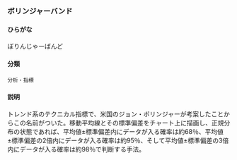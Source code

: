 <div style="display:none;">

## [あ行](securities-terms?id=あ行)
## [か行](securities-terms?id=か行)
## [さ行](securities-terms?id=さ行)
## [た行](securities-terms?id=た行)
## [な行](securities-terms?id=な行)
## [は行](securities-terms?id=は行)

</div>

### ボリンジャーバンド

#### ひらがな

ぼりんじゃーばんど

#### 分類

`分析・指標`

#### 説明

トレンド系のテクニカル指標で、米国のジョン・ボリンジャーが考案したことからこの名前がついた。移動平均線とその標準偏差をチャート上に描画し、正規分布の状態であれば、平均値±標準偏差内にデータが入る確率は約68％、平均値±標準偏差の2倍内にデータが入る確率は約95％、そして平均値±標準偏差の3倍内にデータが入る確率は約98％で判断する手法。

<div style="display:none;">

## [ま行](securities-terms?id=ま行)
## [や行](securities-terms?id=や行)
## [ら行](securities-terms?id=ら行)
## [わ行](securities-terms?id=わ行)
## [英数字・記号](securities-terms?id=英数字・記号)

</div>

